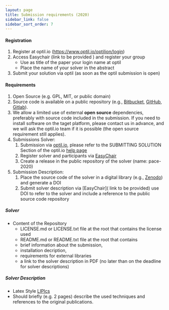 ```yaml
---
layout: page
title: Submission requirements (2020)
sidebar_link: false
sidebar_sort_order: 7
---
```


#### Registration

1. Register at optil.io (<https://www.optil.io/optilion/login>)
2. Access Easychair (link to be provided <!-- <https://easychair.org/conferences/?conf=pace2019>-->) and register your group 
   - Use as title of the paper your login name at optil
   - Place the name of your solver in the abstract
3. Submit your solution via optil (as soon as the optil submission is open) 


#### Requirements
1. Open Source (e.g. GPL, MIT, or public domain)
2. Source code is available on a public repository (e.g., [Bitbucket](https://bitbucket.org), [GitHub](https://github.com), [Gitlab](https://gitlab.com)).
3. We allow a limited use of external **open source** dependencies, preferably with source code included in the submission. If you need to install software on the taget platform, please contact us in advance, and we will ask the optil.io team if it is possible (the open source requirement still applies).
4. Submissions Solver: 
   1. Submission via [optil.io](https://www.optil.io/), please refer to the SUBMITTING SOLUTION Section of the optil.io [help page](https://www.optil.io/optilion/help)
   2. Register solver and participants via [EasyChair](https://easychair.org/conferences/?conf=pace2019)
   3. Create a release in the public repository of the solver (name: pace-2020)
5. Submission Description: 
   1. Place the source code of the solver in a digital library (e.g., [Zenodo](https://zenodo.org/)) and generate a DOI 
   2. Submit solver description via [EasyChair](<!-- https://easychair.org/conferences/?conf=pace2019--> link to be provided) use DOI to refer to the solver and include a reference to the public source code repository 


##### Solver

- Content of the Repository 
  -  LICENSE.md or LICENSE.txt file at the root that contains the license used
  -  README.md or README.txt file at the root that contains 
    - brief information about the submission, 
    - installation decription, 
    - requirements for external libraries
    - a link to the solver description in PDF (no later than on the deadline for solver descriptions)


##### Solver Description
- Latex Style [LIPIcs](https://www.dagstuhl.de/en/publications/lipics/instructions-for-authors/)
- Should briefly (e.g. 2 pages) describe the used techniques and references to the original publications. 
